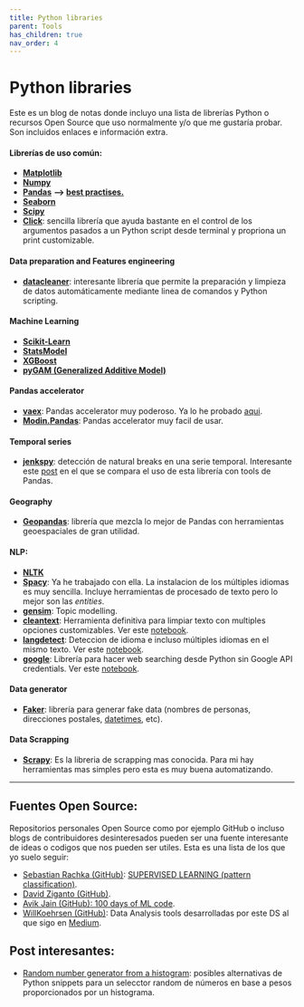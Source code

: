 ```yaml
---
title: Python libraries
parent: Tools
has_children: true
nav_order: 4
---
```


# Python libraries

Este es un blog de notas donde incluyo una lista de librerías Python o recursos Open Source que uso normalmente y/o que me gustaría probar. Son incluidos enlaces e información extra.

#### Librerías de uso común:

* [**Matplotlib**](https://matplotlib.org/stable/genindex.html)
* [**Numpy**](https://numpy.org/doc/stable/reference/index.html)
* [**Pandas**](https://pandas.pydata.org/pandas-docs/stable/reference/index.html) **--\> [best practises.](https://www.google.com/url?q=https%3A%2F%2Fsites.google.com%2Fview%2Fnotesds%2Ftools%2Ftools-librer%25C3%25ADas-python%2Fpandas-best-practises&sa=D&sntz=1&usg=AFQjCNHAkevuYwuDbGCCiHHqm_xEf1C0Sg)**
* [**Seaborn**](https://www.google.com/url?q=https%3A%2F%2Fseaborn.pydata.org%2Fapi.html&sa=D&sntz=1&usg=AFQjCNEn69NpThySqo9EmYcdDEEBoZYalQ)
* [**Scipy**](https://www.google.com/url?q=https%3A%2F%2Fdocs.scipy.org%2Fdoc%2Fscipy%2Freference%2Fsearch.html%3Fq%3D&sa=D&sntz=1&usg=AFQjCNGNXBUPdYUxISTCIaC-aIrDOQxvyw)
* [**Click**](http://www.google.com/url?q=http%3A%2F%2Fclick.pocoo.org%2F5%2F&sa=D&sntz=1&usg=AFQjCNGrBm4ncdPVx7gzt80rrQXO0WaEPQ): sencilla librería que ayuda bastante en el control de los argumentos pasados a un Python script desde terminal y propriona un print customizable.

#### Data preparation and Features engineering

* [**datacleaner**](https://www.google.com/url?q=https%3A%2F%2Fgithub.com%2Frhiever%2Fdatacleaner&sa=D&sntz=1&usg=AFQjCNE3HhQ488Ybd0bU3FsEdQwlg4WlyQ): interesante librería que permite la preparación y limpieza de datos automáticamente mediante linea de comandos y Python scripting.

#### Machine Learning

* [**Scikit-Learn**](http://www.google.com/url?q=http%3A%2F%2Fscikit-learn.org%2Fstable%2Fdocumentation.html&sa=D&sntz=1&usg=AFQjCNHOVAg7ULuWmkOPJd1pum6jEzmmIg)
* [**StatsModel**](https://www.google.com/url?q=https%3A%2F%2Fwww.statsmodels.org%2Fstable%2Fsearch.html%3Fq%3D&sa=D&sntz=1&usg=AFQjCNH9uXR-pz0x5O5nAk-63L5s5_gZjA)
* [**XGBoost**](https://www.google.com/url?q=https%3A%2F%2Fxgboost.readthedocs.io%2Fen%2Flatest%2F&sa=D&sntz=1&usg=AFQjCNEuAmKqjZ1SXVK7X1RAeWAgYqJz8g)
* [**pyGAM (Generalized Additive Model)**](https://www.google.com/url?q=https%3A%2F%2Fgithub.com%2Fdswah%2FpyGAM&sa=D&sntz=1&usg=AFQjCNF4-1eSGyXPfYO8OqYRUPR391vsLA)

#### Pandas accelerator

* [**vaex**](https://vaex.io/docs/index.html): Pandas accelerator muy poderoso. Ya lo he probado [aqui](https://github.com/jmquintana79/utilsDS/blob/master/notebooks/pandas_accelerators/overview-vaex.ipynb).
* [**Modin.Pandas**](https://www.google.com/url?q=https%3A%2F%2Fmodin.readthedocs.io%2Fen%2Flatest%2F&sa=D&sntz=1&usg=AFQjCNG29bwPv-t4T-FASNQTfPKRkXXZPA): Pandas accelerator muy facil de usar. 

#### Temporal series

* [**jenkspy**](https://www.google.com/url?q=https%3A%2F%2Fgithub.com%2Fmthh%2Fjenkspy&sa=D&sntz=1&usg=AFQjCNHaCDdcyLpnTu4SRuX_dvS_Lw2j4Q): detección de natural breaks en una serie temporal. Interesante este [post](https://www.google.com/url?q=https%3A%2F%2Fpbpython.com%2Fnatural-breaks.html&sa=D&sntz=1&usg=AFQjCNGiJqjfI5Wp3qqH8tshXyF4aIJXnQ) en el que se compara el uso de esta librería con tools de Pandas.

#### Geography

* [**Geopandas**](https://www.google.com/url?q=https%3A%2F%2Fgeopandas.org%2F&sa=D&sntz=1&usg=AFQjCNG87v8Dh8eUFsFQbA4CW9K9ik6d-A): librería que mezcla lo mejor de Pandas con herramientas geoespaciales de gran utilidad.

#### NLP:

* [**NLTK**](https://www.google.com/url?q=https%3A%2F%2Fwww.nltk.org%2F&sa=D&sntz=1&usg=AFQjCNEnV2KI7wCOl3HrUNd8f-_5Aj-gYw)
* [**Spacy**](https://www.google.com/url?q=https%3A%2F%2Fspacy.io%2F&sa=D&sntz=1&usg=AFQjCNFBGy33uUWn3gdYH_f6alIIPOCmWg): Ya he trabajado con ella. La instalacion de los múltiples idiomas es muy sencilla. Incluye herramientas de procesado de texto pero lo mejor son las *entities*.
* [**gensim**](https://www.google.com/url?q=https%3A%2F%2Fradimrehurek.com%2Fgensim%2F&sa=D&sntz=1&usg=AFQjCNG0xOWIYifNbrTugl9kKJmtKz8_-Q): Topic modelling.
* [**cleantext**](https://pypi.org/project/cleantext/): Herramienta definitiva para limpiar texto con multiples opciones customizables. Ver este [notebook](https://github.com/jmquintana79/utilsDS/blob/master/notebooks/nlp/text_cleaning-with_cleantext-multilanguage.ipynb).
* [**langdetect**](https://pypi.org/project/langdetect/): Deteccion de idioma e incluso múltiples idiomas en el mismo texto. Ver este [notebook](https://github.com/jmquintana79/utilsDS/blob/master/notebooks/nlp/language_detection-with_langdetect.ipynb).
* [**google**](https://www.geeksforgeeks.org/performing-google-search-using-python-code/): Librería para hacer web searching desde Python sin Google API credentials. Ver este [notebook](https://github.com/jmquintana79/utilsDS/blob/master/notebooks/nlp/web_search-google_library.ipynb).

#### Data generator

* [**Faker**](https://www.google.com/url?q=https%3A%2F%2Ffaker.readthedocs.io%2Fen%2Fmaster%2F&sa=D&sntz=1&usg=AFQjCNGxGzheSD7VCHi_YsjMPdiHk3zyPg): librería para generar fake data (nombres de personas, direcciones postales, [datetimes](https://www.google.com/url?q=https%3A%2F%2Ffaker.readthedocs.io%2Fen%2Fmaster%2Fproviders%2Ffaker.providers.date_time.html&sa=D&sntz=1&usg=AFQjCNFwPJZ5e3BvJDnJKeIDOOD-34d0WA), etc).

#### Data Scrapping

* [**Scrapy**](https://www.google.com/url?q=https%3A%2F%2Fscrapy.org%2F&sa=D&sntz=1&usg=AFQjCNHYCKo7_ZGg2yyhBAw-nah_QTwdGQ): Es la libreria de scrapping mas conocida. Para mi hay herramientas mas simples pero esta es muy buena automatizando.

---

## Fuentes Open Source:

Repositorios personales Open Source como por ejemplo GitHub o incluso blogs de contribuidores desinteresados pueden ser una fuente interesante de ideas o codigos que nos pueden ser utiles. Esta es una lista de los que yo suelo seguir:

* [Sebastian Rachka (GitHub)](https://www.google.com/url?q=https%3A%2F%2Fgithub.com%2Frasbt&sa=D&sntz=1&usg=AFQjCNEkURk7zJ9-mCVLwBpCv0JzJwO0cA): [SUPERVISED LEARNING (pattern classification)](https://www.google.com/url?q=https%3A%2F%2Fgithub.com%2Frasbt%2Fpattern_classification&sa=D&sntz=1&usg=AFQjCNGuC6NmldJyYnTvnLkI4ztAvdeXMA).
* [David Ziganto (GitHub)](https://www.google.com/url?q=https%3A%2F%2Fgithub.com%2Fdziganto&sa=D&sntz=1&usg=AFQjCNFCgm-azNHNhnRdSD1beqG4CV9O1g).
* [Avik Jain (GitHub): 100 days of ML code](https://www.google.com/url?q=https%3A%2F%2Fgithub.com%2FAvik-Jain%2F100-Days-Of-ML-Code&sa=D&sntz=1&usg=AFQjCNGEXoElLRNmvem4KkYdzLlboiBxNA).
* [WillKoehrsen (GitHub)](https://www.google.com/url?q=https%3A%2F%2Fgithub.com%2FWillKoehrsen%2FData-Analysis&sa=D&sntz=1&usg=AFQjCNGjPyoJT5iQh9G6QTfbJkLtM52wyA): Data Analysis tools desarrolladas por este DS al que sigo en [Medium](https://www.google.com/url?q=https%3A%2F%2Fmedium.com%2F%40williamkoehrsen&sa=D&sntz=1&usg=AFQjCNHhZwW-VnJas7m6h1WWoeI7TSXQrQ).

## Post interesantes:

* [Random number generator from a histogram](https://www.google.com/url?q=https%3A%2F%2Fstackoverflow.com%2Fquestions%2F17821458%2Frandom-number-from-histogram&sa=D&sntz=1&usg=AFQjCNFdbNHa9FvD_oSgJadGVaFkaL03yg): posibles alternativas de Python snippets para un selecctor random de números en base a pesos proporcionados por un histograma.